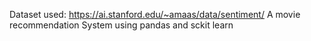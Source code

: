 Dataset used: https://ai.stanford.edu/~amaas/data/sentiment/
A movie recommendation System using pandas and sckit learn 

